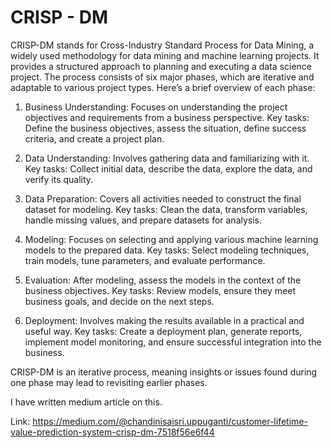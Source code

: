 # CRISP - DM

CRISP-DM stands for Cross-Industry Standard Process for Data Mining, a widely used methodology for data mining and machine learning projects. It provides a structured approach to planning and executing a data science project. The process consists of six major phases, which are iterative and adaptable to various project types. Here’s a brief overview of each phase:

1. Business Understanding:
   Focuses on understanding the project objectives and requirements from a business perspective.
   Key tasks: Define the business objectives, assess the situation, define success criteria, and create a project plan.

2. Data Understanding:
   Involves gathering data and familiarizing with it.
   Key tasks: Collect initial data, describe the data, explore the data, and verify its quality.

3. Data Preparation:
   Covers all activities needed to construct the final dataset for modeling.
   Key tasks: Clean the data, transform variables, handle missing values, and prepare datasets for analysis.

4. Modeling:
   Focuses on selecting and applying various machine learning models to the prepared data.
   Key tasks: Select modeling techniques, train models, tune parameters, and evaluate performance.

5. Evaluation:
   After modeling, assess the models in the context of the business objectives.
   Key tasks: Review models, ensure they meet business goals, and decide on the next steps.

6. Deployment:
   Involves making the results available in a practical and useful way.
   Key tasks: Create a deployment plan, generate reports, implement model monitoring, and ensure successful integration into the business.
   
CRISP-DM is an iterative process, meaning insights or issues found during one phase may lead to revisiting earlier phases.

I have written medium article on this.

Link: https://medium.com/@chandinisaisri.uppuganti/customer-lifetime-value-prediction-system-crisp-dm-7518f56e6f44
